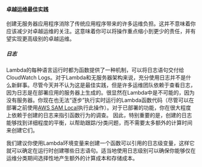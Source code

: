 #### 卓越运维最佳实践

创建无服务器应用程序消除了传统应用程序带来的许多运维负担。这并不意味着你应该减少对卓越运维的关注。这意味着你可以将操作重点缩小到更少的责任，并有望实现更高级别的卓越运维。

##### 日志

Lambda的每种语言运行时都为函数提供了一种机制，可以将日志语句交付给CloudWatch Logs。对于Lambda和无服务器架构来说，充分使用日志并不是什么新鲜事。尽管今天并不认为这是最佳实践，但是许多运维团队依赖于查看日志，因为日志是在部署应用的服务器上生成的。很显然在Lambda中是不可能的，因为没有服务器。你现在也无法“逐步”执行实时运行的Lambda函数代码（尽管可以在部署之前使用[AWS SAM Local](https://github.com/awslabs/aws-sam-local)执行此操作）。对于已部署的功能，你在很大程度上依赖于创建的日志来指引函数行为的调查。 因此，特别重要的是，创建的日志能够找到详细程度的平衡，以帮助跟踪/分类问题，而不需要太多额外的计算时间来创建它们。

我们建议你使用Lambda环境变量来创建一个函数可以引用的日志级变量，这样它就可以确定在运行时创建哪些日志语句。适当地使用日志级别可以确保你能够仅在运维分类期间选择性地产生额外的计算成本和存储成本。